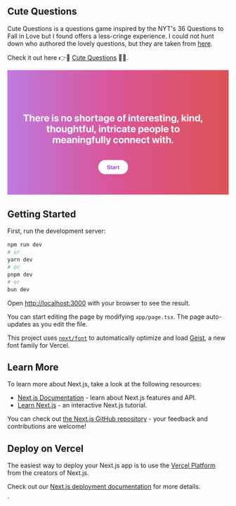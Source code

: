 ## Cute Questions

Cute Questions is a questions game inspired by the NYT's 36 Questions to Fall in Love but I found offers a less-cringe experience. I could not hunt down who authored the lovely questions, but they are taken from [here](https://docs.google.com/document/u/1/d/1K_iFxFt9lh1i0mxKRIhOSd2e8X1LNvxnihbChKXhyOc/edit?usp=drivesdk).

 Check it out here 👉🎉 [Cute Questions](https://cute-questions-cbix.vercel.app/) 🎈✨.


![Connect With People](assets/homepage.png)

## Getting Started

First, run the development server:

```bash
npm run dev
# or
yarn dev
# or
pnpm dev
# or
bun dev
```

Open [http://localhost:3000](http://localhost:3000) with your browser to see the result.

You can start editing the page by modifying `app/page.tsx`. The page auto-updates as you edit the file.

This project uses [`next/font`](https://nextjs.org/docs/app/building-your-application/optimizing/fonts) to automatically optimize and load [Geist](https://vercel.com/font), a new font family for Vercel.

## Learn More

To learn more about Next.js, take a look at the following resources:

- [Next.js Documentation](https://nextjs.org/docs) - learn about Next.js features and API.
- [Learn Next.js](https://nextjs.org/learn) - an interactive Next.js tutorial.

You can check out [the Next.js GitHub repository](https://github.com/vercel/next.js) - your feedback and contributions are welcome!

## Deploy on Vercel

The easiest way to deploy your Next.js app is to use the [Vercel Platform](https://vercel.com/new?utm_medium=default-template&filter=next.js&utm_source=create-next-app&utm_campaign=create-next-app-readme) from the creators of Next.js.

Check out our [Next.js deployment documentation](https://nextjs.org/docs/app/building-your-application/deploying) for more details.

`
